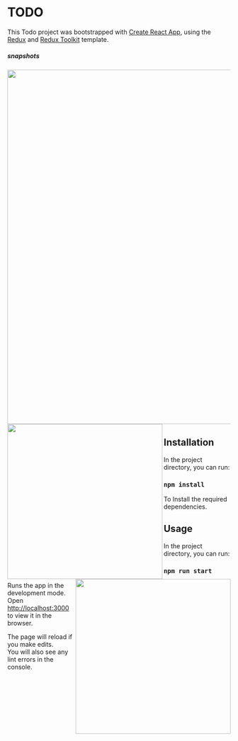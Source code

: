 # TODO

This Todo project was bootstrapped with [Create React App](https://github.com/facebook/create-react-app), using the [Redux](https://redux.js.org/) and [Redux Toolkit](https://redux-toolkit.js.org/) template.


##### snapshots
<div>
    <img src="https://raw.github.com/pravin-yadav/Redux-Toolkit-Todo/main/screenshot.png" width="800px" height="800px"/>
</div>

<div>
    <img align="left" src="https://raw.github.com/pravin-yadav/Redux-Toolkit-Todo/main/screenshot1.png" width="350px" height="350px"/>
</div>

<div>
    <img align="right" src="https://raw.github.com/pravin-yadav/Redux-Toolkit-Todo/main/screenshot2.png" width="350px" height="350px"/>
</div>


## Installation

In the project directory, you can run:

### `npm install`
To Install the required dependencies.

## Usage

In the project directory, you can run:

### `npm run start`

Runs the app in the development mode.<br />
Open [http://localhost:3000](http://localhost:3000) to view it in the browser.

The page will reload if you make edits.<br />
You will also see any lint errors in the console.
